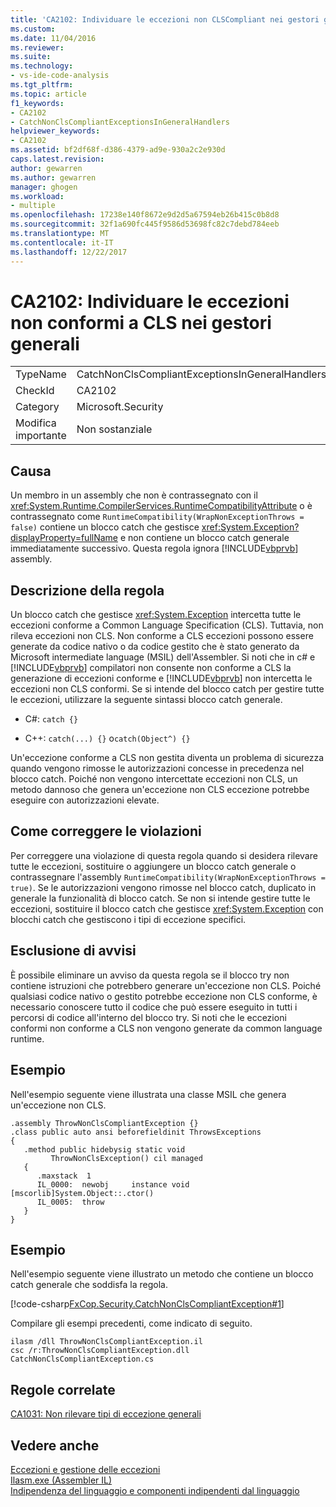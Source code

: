 ```yaml
---
title: 'CA2102: Individuare le eccezioni non CLSCompliant nei gestori generali | Documenti Microsoft'
ms.custom: 
ms.date: 11/04/2016
ms.reviewer: 
ms.suite: 
ms.technology:
- vs-ide-code-analysis
ms.tgt_pltfrm: 
ms.topic: article
f1_keywords:
- CA2102
- CatchNonClsCompliantExceptionsInGeneralHandlers
helpviewer_keywords:
- CA2102
ms.assetid: bf2df68f-d386-4379-ad9e-930a2c2e930d
caps.latest.revision: 
author: gewarren
ms.author: gewarren
manager: ghogen
ms.workload:
- multiple
ms.openlocfilehash: 17238e140f8672e9d2d5a67594eb26b415c0b8d8
ms.sourcegitcommit: 32f1a690fc445f9586d53698fc82c7debd784eeb
ms.translationtype: MT
ms.contentlocale: it-IT
ms.lasthandoff: 12/22/2017
---
```

# <a name="ca2102-catch-non-clscompliant-exceptions-in-general-handlers"></a>CA2102: Individuare le eccezioni non conformi a CLS nei gestori generali
|||  
|-|-|  
|TypeName|CatchNonClsCompliantExceptionsInGeneralHandlers|  
|CheckId|CA2102|  
|Category|Microsoft.Security|  
|Modifica importante|Non sostanziale|  
  
## <a name="cause"></a>Causa  
 Un membro in un assembly che non è contrassegnato con il <xref:System.Runtime.CompilerServices.RuntimeCompatibilityAttribute> o è contrassegnato come `RuntimeCompatibility(WrapNonExceptionThrows = false)` contiene un blocco catch che gestisce <xref:System.Exception?displayProperty=fullName> e non contiene un blocco catch generale immediatamente successivo. Questa regola ignora [!INCLUDE[vbprvb](../code-quality/includes/vbprvb_md.md)] assembly.  
  
## <a name="rule-description"></a>Descrizione della regola  
 Un blocco catch che gestisce <xref:System.Exception> intercetta tutte le eccezioni conforme a Common Language Specification (CLS). Tuttavia, non rileva eccezioni non CLS. Non conforme a CLS eccezioni possono essere generate da codice nativo o da codice gestito che è stato generato da Microsoft intermediate language (MSIL) dell'Assembler. Si noti che in c# e [!INCLUDE[vbprvb](../code-quality/includes/vbprvb_md.md)] compilatori non consente non conforme a CLS la generazione di eccezioni conforme e [!INCLUDE[vbprvb](../code-quality/includes/vbprvb_md.md)] non intercetta le eccezioni non CLS conformi. Se si intende del blocco catch per gestire tutte le eccezioni, utilizzare la seguente sintassi blocco catch generale.  
  
-   C#: `catch {}`  
  
-   C++: `catch(...) {}` o`catch(Object^) {}`  
  
 Un'eccezione conforme a CLS non gestita diventa un problema di sicurezza quando vengono rimosse le autorizzazioni concesse in precedenza nel blocco catch. Poiché non vengono intercettate eccezioni non CLS, un metodo dannoso che genera un'eccezione non CLS eccezione potrebbe eseguire con autorizzazioni elevate.  
  
## <a name="how-to-fix-violations"></a>Come correggere le violazioni  
 Per correggere una violazione di questa regola quando si desidera rilevare tutte le eccezioni, sostituire o aggiungere un blocco catch generale o contrassegnare l'assembly `RuntimeCompatibility(WrapNonExceptionThrows = true)`. Se le autorizzazioni vengono rimosse nel blocco catch, duplicato in generale la funzionalità di blocco catch. Se non si intende gestire tutte le eccezioni, sostituire il blocco catch che gestisce <xref:System.Exception> con blocchi catch che gestiscono i tipi di eccezione specifici.  
  
## <a name="when-to-suppress-warnings"></a>Esclusione di avvisi  
 È possibile eliminare un avviso da questa regola se il blocco try non contiene istruzioni che potrebbero generare un'eccezione non CLS. Poiché qualsiasi codice nativo o gestito potrebbe eccezione non CLS conforme, è necessario conoscere tutto il codice che può essere eseguito in tutti i percorsi di codice all'interno del blocco try. Si noti che le eccezioni conformi non conforme a CLS non vengono generate da common language runtime.  
  
## <a name="example"></a>Esempio  
 Nell'esempio seguente viene illustrata una classe MSIL che genera un'eccezione non CLS.  
  
```  
.assembly ThrowNonClsCompliantException {}  
.class public auto ansi beforefieldinit ThrowsExceptions  
{  
   .method public hidebysig static void  
         ThrowNonClsException() cil managed  
   {  
      .maxstack  1  
      IL_0000:  newobj     instance void [mscorlib]System.Object::.ctor()  
      IL_0005:  throw  
   }  
}  
```  
  
## <a name="example"></a>Esempio  
 Nell'esempio seguente viene illustrato un metodo che contiene un blocco catch generale che soddisfa la regola.  
  
 [!code-csharp[FxCop.Security.CatchNonClsCompliantException#1](../code-quality/codesnippet/CSharp/ca2102-catch-non-clscompliant-exceptions-in-general-handlers_1.cs)]  
  
 Compilare gli esempi precedenti, come indicato di seguito.  
  
```  
ilasm /dll ThrowNonClsCompliantException.il  
csc /r:ThrowNonClsCompliantException.dll CatchNonClsCompliantException.cs  
```  
  
## <a name="related-rules"></a>Regole correlate  
 [CA1031: Non rilevare tipi di eccezione generali](../code-quality/ca1031-do-not-catch-general-exception-types.md)  
  
## <a name="see-also"></a>Vedere anche  
 [Eccezioni e gestione delle eccezioni](/dotnet/csharp/programming-guide/exceptions/exceptions-and-exception-handling)   
 [Ilasm.exe (Assembler IL)](/dotnet/framework/tools/ilasm-exe-il-assembler)   
 [Indipendenza del linguaggio e componenti indipendenti dal linguaggio](/dotnet/standard/language-independence-and-language-independent-components)
